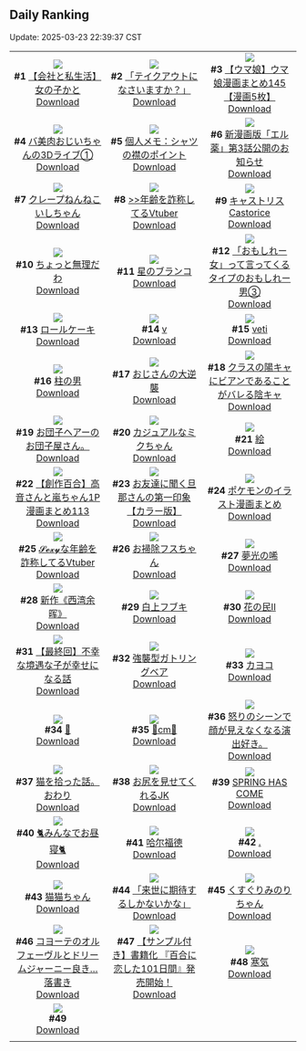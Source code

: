 ## Daily Ranking
Update: 2025-03-23 22:39:37 CST

|      |      |      |
| :----: | :----: | :----: |
| ![](https://i.pixiv.re/c/240x480/img-master/img/2025/03/21/12/00/13/128440353_p0_master1200.jpg)<br>**#1** [【会社と私生活】女の子かと](https://www.pixiv.net/artworks/128440353)<br>[Download](https://i.pixiv.re/img-original/img/2025/03/21/12/00/13/128440353_p0.jpg) | ![](https://i.pixiv.re/c/240x480/img-master/img/2025/03/22/07/30/02/128470225_p0_master1200.jpg)<br>**#2** [「テイクアウトになさいますか？」](https://www.pixiv.net/artworks/128470225)<br>[Download](https://i.pixiv.re/img-original/img/2025/03/22/07/30/02/128470225_p0.jpg) | ![](https://i.pixiv.re/c/240x480/img-master/img/2025/03/21/00/01/49/128427631_p0_master1200.jpg)<br>**#3** [【ウマ娘】ウマ娘漫画まとめ145【漫画5枚】](https://www.pixiv.net/artworks/128427631)<br>[Download](https://i.pixiv.re/img-original/img/2025/03/21/00/01/49/128427631_p0.jpg) |
| ![](https://i.pixiv.re/c/240x480/img-master/img/2025/03/21/00/17/07/128428446_p0_master1200.jpg)<br>**#4** [バ美肉おじいちゃんの3Dライブ①](https://www.pixiv.net/artworks/128428446)<br>[Download](https://i.pixiv.re/img-original/img/2025/03/21/00/17/07/128428446_p0.jpg) | ![](https://i.pixiv.re/c/240x480/img-master/img/2025/03/22/06/00/05/128468821_p0_master1200.jpg)<br>**#5** [個人メモ：シャツの襟のポイント](https://www.pixiv.net/artworks/128468821)<br>[Download](https://i.pixiv.re/img-original/img/2025/03/22/06/00/05/128468821_p0.jpg) | ![](https://i.pixiv.re/c/240x480/img-master/img/2025/03/21/11/31/11/128439817_p0_master1200.jpg)<br>**#6** [新漫画版「エル薬」第3話公開のお知らせ](https://www.pixiv.net/artworks/128439817)<br>[Download](https://i.pixiv.re/img-original/img/2025/03/21/11/31/11/128439817_p0.jpg) |
| ![](https://i.pixiv.re/c/240x480/img-master/img/2025/03/21/00/00/13/128427370_p0_master1200.jpg)<br>**#7** [クレープねんねこいしちゃん](https://www.pixiv.net/artworks/128427370)<br>[Download](https://i.pixiv.re/img-original/img/2025/03/21/00/00/13/128427370_p0.jpg) | ![](https://i.pixiv.re/c/240x480/img-master/img/2025/03/21/21/12/56/128454408_p0_master1200.jpg)<br>**#8** [>>年齢を詐称してるVtuber](https://www.pixiv.net/artworks/128454408)<br>[Download](https://i.pixiv.re/img-original/img/2025/03/21/21/12/56/128454408_p0.png) | ![](https://i.pixiv.re/c/240x480/img-master/img/2025/03/21/18/39/25/128448879_p0_master1200.jpg)<br>**#9** [キャストリスCastorice](https://www.pixiv.net/artworks/128448879)<br>[Download](https://i.pixiv.re/img-original/img/2025/03/21/18/39/25/128448879_p0.jpg) |
| ![](https://i.pixiv.re/c/240x480/img-master/img/2025/03/22/00/00/18/128461020_p0_master1200.jpg)<br>**#10** [ちょっと無理だわ](https://www.pixiv.net/artworks/128461020)<br>[Download](https://i.pixiv.re/img-original/img/2025/03/22/00/00/18/128461020_p0.jpg) | ![](https://i.pixiv.re/c/240x480/img-master/img/2025/03/21/20/29/05/128452655_p0_master1200.jpg)<br>**#11** [星のブランコ](https://www.pixiv.net/artworks/128452655)<br>[Download](https://i.pixiv.re/img-original/img/2025/03/21/20/29/05/128452655_p0.png) | ![](https://i.pixiv.re/c/240x480/img-master/img/2025/03/22/19/23/37/128487472_p0_master1200.jpg)<br>**#12** [「おもしれー女」って言ってくるタイプのおもしれー男③](https://www.pixiv.net/artworks/128487472)<br>[Download](https://i.pixiv.re/img-original/img/2025/03/22/19/23/37/128487472_p0.jpg) |
| ![](https://i.pixiv.re/c/240x480/img-master/img/2025/03/21/20/30/05/128452693_p0_master1200.jpg)<br>**#13** [ロールケーキ](https://www.pixiv.net/artworks/128452693)<br>[Download](https://i.pixiv.re/img-original/img/2025/03/21/20/30/05/128452693_p0.png) | ![](https://i.pixiv.re/c/240x480/img-master/img/2025/03/21/00/29/03/128428884_p0_master1200.jpg)<br>**#14** [v](https://www.pixiv.net/artworks/128428884)<br>[Download](https://i.pixiv.re/img-original/img/2025/03/21/00/29/03/128428884_p0.png) | ![](https://i.pixiv.re/c/240x480/img-master/img/2025/03/21/00/00/18/128427402_p0_master1200.jpg)<br>**#15** [veti](https://www.pixiv.net/artworks/128427402)<br>[Download](https://i.pixiv.re/img-original/img/2025/03/21/00/00/18/128427402_p0.jpg) |
| ![](https://i.pixiv.re/c/240x480/img-master/img/2025/03/21/07/06/04/128435836_p0_master1200.jpg)<br>**#16** [柱の男](https://www.pixiv.net/artworks/128435836)<br>[Download](https://i.pixiv.re/img-original/img/2025/03/21/07/06/04/128435836_p0.jpg) | ![](https://i.pixiv.re/c/240x480/img-master/img/2025/03/22/00/44/21/128463119_p0_master1200.jpg)<br>**#17** [おじさんの大逆襲](https://www.pixiv.net/artworks/128463119)<br>[Download](https://i.pixiv.re/img-original/img/2025/03/22/00/44/21/128463119_p0.jpg) | ![](https://i.pixiv.re/c/240x480/img-master/img/2025/03/22/21/03/25/128491198_p0_master1200.jpg)<br>**#18** [クラスの陽キャにビアンであることがバレる陰キャ](https://www.pixiv.net/artworks/128491198)<br>[Download](https://i.pixiv.re/img-original/img/2025/03/22/21/03/25/128491198_p0.jpg) |
| ![](https://i.pixiv.re/c/240x480/img-master/img/2025/03/21/19/06/31/128449817_p0_master1200.jpg)<br>**#19** [お団子ヘアーのお団子屋さん。](https://www.pixiv.net/artworks/128449817)<br>[Download](https://i.pixiv.re/img-original/img/2025/03/21/19/06/31/128449817_p0.jpg) | ![](https://i.pixiv.re/c/240x480/img-master/img/2025/03/21/00/02/05/128427662_p0_master1200.jpg)<br>**#20** [カジュアルなミクちゃん](https://www.pixiv.net/artworks/128427662)<br>[Download](https://i.pixiv.re/img-original/img/2025/03/21/00/02/05/128427662_p0.jpg) | ![](https://i.pixiv.re/c/240x480/img-master/img/2025/03/21/20/06/36/128451908_p0_master1200.jpg)<br>**#21** [絵](https://www.pixiv.net/artworks/128451908)<br>[Download](https://i.pixiv.re/img-original/img/2025/03/21/20/06/36/128451908_p0.jpg) |
| ![](https://i.pixiv.re/c/240x480/img-master/img/2025/03/22/00/02/40/128461334_p0_master1200.jpg)<br>**#22** [【創作百合】高音さんと嵐ちゃん1P漫画まとめ113](https://www.pixiv.net/artworks/128461334)<br>[Download](https://i.pixiv.re/img-original/img/2025/03/22/00/02/40/128461334_p0.jpg) | ![](https://i.pixiv.re/c/240x480/img-master/img/2025/03/21/00/02/04/128427659_p0_master1200.jpg)<br>**#23** [お友達に聞く旦那さんの第一印象【カラー版】](https://www.pixiv.net/artworks/128427659)<br>[Download](https://i.pixiv.re/img-original/img/2025/03/21/00/02/04/128427659_p0.jpg) | ![](https://i.pixiv.re/c/240x480/img-master/img/2025/03/21/00/04/58/128427865_p0_master1200.jpg)<br>**#24** [ポケモンのイラスト漫画まとめ](https://www.pixiv.net/artworks/128427865)<br>[Download](https://i.pixiv.re/img-original/img/2025/03/21/00/04/58/128427865_p0.jpg) |
| ![](https://i.pixiv.re/c/240x480/img-master/img/2025/03/22/21/02/53/128491174_p0_master1200.jpg)<br>**#25** [𝓢𝓮𝔁𝔂な年齢を詐称してるVtuber](https://www.pixiv.net/artworks/128491174)<br>[Download](https://i.pixiv.re/img-original/img/2025/03/22/21/02/53/128491174_p0.png) | ![](https://i.pixiv.re/c/240x480/img-master/img/2025/03/21/12/00/24/128440389_p0_master1200.jpg)<br>**#26** [お掃除フスちゃん](https://www.pixiv.net/artworks/128440389)<br>[Download](https://i.pixiv.re/img-original/img/2025/03/21/12/00/24/128440389_p0.png) | ![](https://i.pixiv.re/c/240x480/img-master/img/2025/03/21/00/02/17/128427674_p0_master1200.jpg)<br>**#27** [夢光の唏](https://www.pixiv.net/artworks/128427674)<br>[Download](https://i.pixiv.re/img-original/img/2025/03/21/00/02/17/128427674_p0.jpg) |
| ![](https://i.pixiv.re/c/240x480/img-master/img/2025/03/21/00/36/32/128429192_p0_master1200.jpg)<br>**#28** [新作《西湾余晖》](https://www.pixiv.net/artworks/128429192)<br>[Download](https://i.pixiv.re/img-original/img/2025/03/21/00/36/32/128429192_p0.jpg) | ![](https://i.pixiv.re/c/240x480/img-master/img/2025/03/21/00/00/27/128427447_p0_master1200.jpg)<br>**#29** [白上フブキ](https://www.pixiv.net/artworks/128427447)<br>[Download](https://i.pixiv.re/img-original/img/2025/03/21/00/00/27/128427447_p0.png) | ![](https://i.pixiv.re/c/240x480/img-master/img/2025/03/22/22/15/32/128494019_p0_master1200.jpg)<br>**#30** [花の民Ⅱ](https://www.pixiv.net/artworks/128494019)<br>[Download](https://i.pixiv.re/img-original/img/2025/03/22/22/15/32/128494019_p0.jpg) |
| ![](https://i.pixiv.re/c/240x480/img-master/img/2025/03/21/21/26/40/128454919_p0_master1200.jpg)<br>**#31** [【最終回】不幸な境遇な子が幸せになる話](https://www.pixiv.net/artworks/128454919)<br>[Download](https://i.pixiv.re/img-original/img/2025/03/21/21/26/40/128454919_p0.jpg) | ![](https://i.pixiv.re/c/240x480/img-master/img/2025/03/22/13/19/12/128461000_p0_master1200.jpg)<br>**#32** [強襲型ガトリングベア](https://www.pixiv.net/artworks/128461000)<br>[Download](https://i.pixiv.re/img-original/img/2025/03/22/13/19/12/128461000_p0.jpg) | ![](https://i.pixiv.re/c/240x480/img-master/img/2025/03/21/00/00/28/128427455_p0_master1200.jpg)<br>**#33** [カヨコ](https://www.pixiv.net/artworks/128427455)<br>[Download](https://i.pixiv.re/img-original/img/2025/03/21/00/00/28/128427455_p0.png) |
| ![](https://i.pixiv.re/c/240x480/img-master/img/2025/03/21/00/00/07/128427342_p0_master1200.jpg)<br>**#34** [💙](https://www.pixiv.net/artworks/128427342)<br>[Download](https://i.pixiv.re/img-original/img/2025/03/21/00/00/07/128427342_p0.jpg) | ![](https://i.pixiv.re/c/240x480/img-master/img/2025/03/21/20/55/13/128453584_p0_master1200.jpg)<br>**#35** [🖤cm🤍](https://www.pixiv.net/artworks/128453584)<br>[Download](https://i.pixiv.re/img-original/img/2025/03/21/20/55/13/128453584_p0.png) | ![](https://i.pixiv.re/c/240x480/img-master/img/2025/03/22/20/55/46/128490753_p0_master1200.jpg)<br>**#36** [怒りのシーンで顔が見えなくなる演出好き。](https://www.pixiv.net/artworks/128490753)<br>[Download](https://i.pixiv.re/img-original/img/2025/03/22/20/55/46/128490753_p0.jpg) |
| ![](https://i.pixiv.re/c/240x480/img-master/img/2025/03/21/11/26/56/128439739_p0_master1200.jpg)<br>**#37** [猫を拾った話。おわり](https://www.pixiv.net/artworks/128439739)<br>[Download](https://i.pixiv.re/img-original/img/2025/03/21/11/26/56/128439739_p0.jpg) | ![](https://i.pixiv.re/c/240x480/img-master/img/2025/03/21/00/15/06/128428354_p0_master1200.jpg)<br>**#38** [お尻を見せてくれるJK](https://www.pixiv.net/artworks/128428354)<br>[Download](https://i.pixiv.re/img-original/img/2025/03/21/00/15/06/128428354_p0.jpg) | ![](https://i.pixiv.re/c/240x480/img-master/img/2025/03/22/00/02/31/128461320_p0_master1200.jpg)<br>**#39** [SPRING HAS COME](https://www.pixiv.net/artworks/128461320)<br>[Download](https://i.pixiv.re/img-original/img/2025/03/22/00/02/31/128461320_p0.jpg) |
| ![](https://i.pixiv.re/c/240x480/img-master/img/2025/03/22/12/30/02/128476264_p0_master1200.jpg)<br>**#40** [🐈みんなでお昼寝🐈](https://www.pixiv.net/artworks/128476264)<br>[Download](https://i.pixiv.re/img-original/img/2025/03/22/12/30/02/128476264_p0.png) | ![](https://i.pixiv.re/c/240x480/img-master/img/2025/03/21/13/10/33/128441769_p0_master1200.jpg)<br>**#41** [哈尔福德](https://www.pixiv.net/artworks/128441769)<br>[Download](https://i.pixiv.re/img-original/img/2025/03/21/13/10/33/128441769_p0.png) | ![](https://i.pixiv.re/c/240x480/img-master/img/2025/03/22/11/12/06/128474330_p0_master1200.jpg)<br>**#42** [.](https://www.pixiv.net/artworks/128474330)<br>[Download](https://i.pixiv.re/img-original/img/2025/03/22/11/12/06/128474330_p0.jpg) |
| ![](https://i.pixiv.re/c/240x480/img-master/img/2025/03/22/00/05/25/128461533_p0_master1200.jpg)<br>**#43** [猫猫ちゃん](https://www.pixiv.net/artworks/128461533)<br>[Download](https://i.pixiv.re/img-original/img/2025/03/22/00/05/25/128461533_p0.png) | ![](https://i.pixiv.re/c/240x480/img-master/img/2025/03/21/10/55/08/128439224_p0_master1200.jpg)<br>**#44** [「来世に期待するしかないかな」](https://www.pixiv.net/artworks/128439224)<br>[Download](https://i.pixiv.re/img-original/img/2025/03/21/10/55/08/128439224_p0.jpg) | ![](https://i.pixiv.re/c/240x480/img-master/img/2025/03/21/18/26/41/128448504_p0_master1200.jpg)<br>**#45** [くすぐりみのりちゃん](https://www.pixiv.net/artworks/128448504)<br>[Download](https://i.pixiv.re/img-original/img/2025/03/21/18/26/41/128448504_p0.jpg) |
| ![](https://i.pixiv.re/c/240x480/img-master/img/2025/03/21/18/17/16/128448226_p0_master1200.jpg)<br>**#46** [コヨーテのオルフェーヴルとドリームジャーニー良き…落書き](https://www.pixiv.net/artworks/128448226)<br>[Download](https://i.pixiv.re/img-original/img/2025/03/21/18/17/16/128448226_p0.jpg) | ![](https://i.pixiv.re/c/240x480/img-master/img/2025/03/22/20/24/27/128489630_p0_master1200.jpg)<br>**#47** [【サンプル付き】書籍化 『百合に恋した101日間』発売開始！](https://www.pixiv.net/artworks/128489630)<br>[Download](https://i.pixiv.re/img-original/img/2025/03/22/20/24/27/128489630_p0.jpg) | ![](https://i.pixiv.re/c/240x480/img-master/img/2025/03/22/20/57/14/128490799_p0_master1200.jpg)<br>**#48** [寒気](https://www.pixiv.net/artworks/128490799)<br>[Download](https://i.pixiv.re/img-original/img/2025/03/22/20/57/14/128490799_p0.jpg) |
| ![](https://s.pximg.net/common/images/limit_unviewable_s.png)<br>**#49** [](https://www.pixiv.net/artworks/128461819)<br>[Download](https://s.pximg.net/common/images/limit_unviewable_s.png) |
|      |      |
